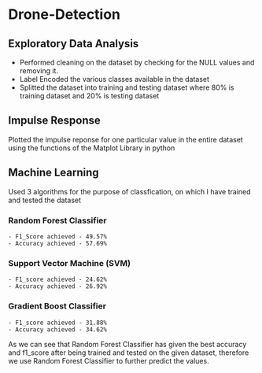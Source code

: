 # Drone-Detection

## Exploratory Data Analysis

- Performed cleaning on the dataset by checking for the NULL values and removing it.
- Label Encoded the various classes available in the dataset
- Splitted the dataset into training and testing dataset where 80% is training dataset and 20% is testing dataset 

## Impulse Response 

Plotted the impulse reponse for one particular value in the entire dataset using the functions of the Matplot Library in python

## Machine Learning

Used 3 algorithms for the purpose of classfication, on which I have trained and tested the dataset

### Random Forest Classifier
    - F1_Score achieved - 49.57%
    - Accuracy achieved - 57.69%

### Support Vector Machine (SVM)
    - F1_score achieved - 24.62%
    - Accuracy achieved - 26.92%

### Gradient Boost Classifier
    - F1_score achieved - 31.88%
    - Accuracy achieved - 34.62%

As we can see that Random Forest Classifier has given the best accuracy and f1_score after being trained and tested on the given dataset, therefore we use Random Forest Classifier to further predict the values.

